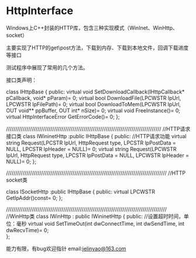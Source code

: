 # HttpInterface
Windows上C++封装的HTTP库，包含三种实现模式（WinInet、WinHttp、socket）

主要实现了HTTP的get\post方法，下载到内存、下载到本地文件，回调下载进度等接口

测试程序中展现了常用的几个方法。

接口类声明：

class IHttpBase
{
public:
	virtual void	SetDownloadCallback(IHttpCallback* pCallback, void* pParam)= 0;
	virtual bool	DownloadFile(LPCWSTR lpUrl, LPCWSTR lpFilePath)= 0;
	virtual bool	DownloadToMem(LPCWSTR lpUrl, OUT void** ppBuffer, OUT int* nSize)= 0;
	virtual void	FreeInstance()= 0;
	virtual HttpInterfaceError GetErrorCode()= 0;
};

////////////////////////////////////////////////////////////////////////////////////
//HTTP请求接口类
class IWininetHttp
	:public IHttpBase
{
public:
	//HTTP请求功能
	virtual string	Request(LPCSTR lpUrl, HttpRequest type, LPCSTR lpPostData = NULL, LPCSTR lpHeader = NULL)= 0;
	virtual string	Request(LPCWSTR lpUrl, HttpRequest type, LPCSTR lpPostData = NULL, LPCWSTR lpHeader = NULL)= 0;
};


///////////////////////////////////////////////////////////////////////////////////////
//HTTP socket类


class ISocketHttp
	:public IHttpBase
{
public:
	virtual LPCWSTR	GetIpAddr()const= 0;
};

///////////////////////////////////////////////////////////////////////////////////////
//WinHttp类
class IWinHttp
	: public IWininetHttp
{
public:
	//设置超时时间，单位：毫秒
	virtual void	SetTimeOut(int dwConnectTime,  int dwSendTime, int dwRecvTime)= 0;		
};


能力有限，有bug欢迎指针 email:jelinyao@163.com
